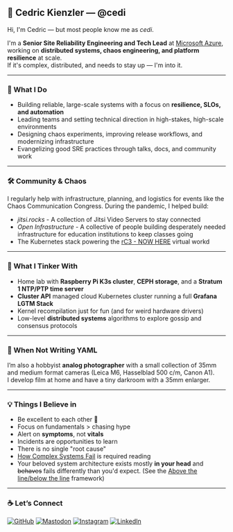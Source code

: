 ## 👋 Cedric Kienzler — @cedi

Hi, I'm Cedric — but most people know me as *cedi*.

I'm a **Senior Site Reliability Engineering and Tech Lead** at [Microsoft Azure](https://github.com/microsoft), working on **distributed systems, chaos engineering, and platform resilience** at scale.  
If it's complex, distributed, and needs to stay up — I'm into it.

---

### 🔧 What I Do

- Building reliable, large-scale systems with a focus on **resilience, SLOs, and automation**
- Leading teams and setting technical direction in high-stakes, high-scale environments
- Designing chaos experiments, improving release workflows, and modernizing infrastructure
- Evangelizing good SRE practices through talks, docs, and community work

---

### 🛠️ Community & Chaos

I regularly help with infrastructure, planning, and logistics for events like the Chaos Communication Congress.
During the pandemic, I helped build:

- _jitsi.rocks_ - A collection of Jitsi Video Servers to stay connected
- _Open Infrastructure_ - A collective of people building desperately needed infrastructure for education institutions to keep classes going
- The Kubernetes stack powering the [rC3 - NOW HERE](https://rc3.world/2021/) virtual workd

---

### 🧪 What I Tinker With

- Home lab with **Raspberry Pi K3s cluster**, **CEPH storage**, and a **Stratum 1 NTP/PTP time server**
- **Cluster API** managed cloud Kubernetes cluster running a full **Grafana LGTM Stack**
- Kernel recompilation just for fun (and for weird hardware drivers)
- Low-level **distributed systems** algorithms to explore gossip and consensus protocols

---

### 📸 When Not Writing YAML

I’m also a hobbyist **analog photographer** with a small collection of 35mm and medium format cameras (Leica M6, Hasselblad 500 c/m, Canon A1).  
I develop film at home and have a tiny darkroom with a 35mm enlarger.

---

### 💡 Things I Believe in

- Be excellent to each other 🤝
- Focus on fundamentals > chasing hype
- Alert on **symptoms**, not **vitals**
- Incidents are opportunities to learn
- There is no single "root cause"
- [How Complex Systems Fail](https://how.complexsystems.fail) is required reading  
- Your beloved system architecture exists mostly **in your head** and ~~behaves~~ fails differently than you'd expect. (See the [Above the line/below the line](https://snafucatchers.github.io/#2_3_The_above-the-line/below-the-line_framework) framework)

---

### ☕ Let’s Connect

<p align="left">
  <a href="https://github.com/cedi"><img src="https://img.shields.io/badge/GitHub-100000?style=for-the-badge&logo=github&logoColor=white" alt="GitHub"></a>
  <a href="http://hachyderm.io/@cedi"><img src="https://img.shields.io/badge/Mastodon-6364FF?style=for-the-badge&logo=mastodon&logoColor=white" alt="Mastodon"></a>
  <a href="https://instagram.com/c3di1"><img src="https://img.shields.io/badge/Instagram-E4405F?style=for-the-badge&logo=instagram&logoColor=white" alt="Instagram"></a>
  <a href="https://www.linkedin.com/in/cekienzl"><img src="https://img.shields.io/badge/LinkedIn-0077B5?style=for-the-badge&logoColor=white" alt="LinkedIn"></a>
</p>
